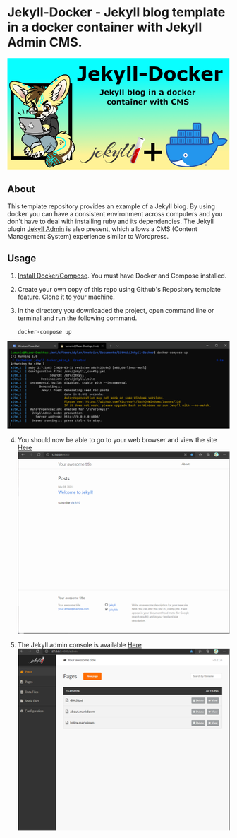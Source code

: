 # Jekyll-Docker - Jekyll blog template in a docker container with Jekyll Admin CMS.
![Project-Banner](/readme/project-banner.png)

## About

This template repository provides an example of a Jekyll blog. By using docker you can have a consistent environment across computers and you don't have to deal with installing ruby and its dependencies. The Jekyll plugin [Jekyll Admin](https://github.com/jekyll/jekyll-admin) is also present, which allows a CMS (Content Management System) experience similar to Wordpress.

## Usage

1. [Install Docker/Compose](https://docs.docker.com/compose/install/). You must have Docker and Compose installed.

2. Create your own copy of this repo using Github's Repository template feature. Clone it to your machine.


3. In the directory you downloaded the project, open command line or terminal and run the following command.

    ```
    docker-compose up
    ```
  ![docker compose command](readme/command1.PNG)

4. You should now be able to go to your web browser and view the site [Here](http://127.0.0.1:4000/)
  ![Site](readme/site.png)

5. The Jekyll admin console is available [Here](http://127.0.0.1:4000/admin)
  ![Jekyll Admin](readme/admin.png)
